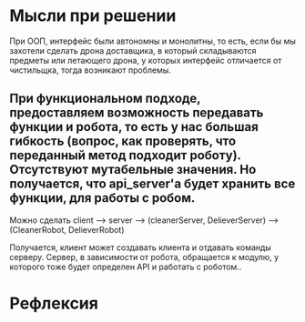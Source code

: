 
# Мысли при решении

При ООП, интерфейс были автономны и монолитны, то есть, если бы мы захотели сделать дрона доставщика, в который складываются предметы или 
летающего дрона, у которых интерфейс отличается от чистильщка, тогда возникают проблемы.

При функциональном подходе, предоставляем возможность передавать функции и робота, то есть у нас большая гибкость (вопрос, как проверять, что переданный метод подходит роботу). Отсутствуют мутабельные значения.
Но получается, что api_server'a будет хранить все функции, для работы с робом.
---
Можно сделать client --> server --> (cleanerServer, DelieverServer) --> (CleanerRobot, DelieverRobot)

Получается, клиент может создавать клиента и отдавать команды серверу. Сервер, в зависимости от робота, обращается к модулю, у которого тоже будет определен API
и работать с роботом..

# Рефлексия


